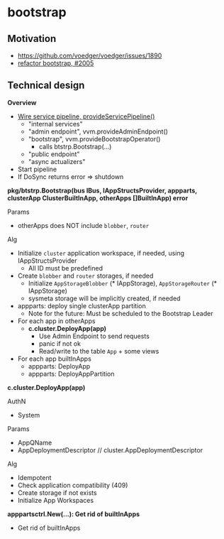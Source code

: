 # bootstrap

## Motivation

* https://github.com/voedger/voedger/issues/1890
* [refactor bootstrap, #2005](https://github.com/voedger/voedger/issues/2005)

## Technical design

**Overview**

* [Wire service pipeline, provideServicePipeline()](https://github.com/voedger/voedger/blob/main/pkg/vvm/provide.go)
  - "internal services"
  - "admin endpoint", vvm.provideAdminEndpoint()
  - "bootstrap", vvm.provideBootstrapOperator()
    - calls btstrp.Bootstrap(...)
  - "public endpoint"
  - "async actualizers"
* Start pipeline
* If DoSync returns error => shutdown

**pkg/btstrp.Bootstrap(bus IBus, IAppStructsProvider, appparts, clusterApp ClusterBuiltInApp, otherApps \[]BuiltInApp) error**

Params
- otherApps does NOT include `blobber`, `router`

Alg
* Initialize `cluster` application workspace, if needed, using IAppStructsProvider
  * All ID must be predefined
* Create `blobber` and `router` storages, if needed
  * Initialize `AppStorageBlobber` (* IAppStorage), `AppStorageRouter` (* IAppStorage)
  * sysmeta storage will be implicitly created, if needed
* appparts: deploy single clusterApp partition
  * Note for the future: Must be scheduled to the Bootstrap Leader
* For each app in otherApps
  * **c.cluster.DeployApp(app)**
    * Use Admin Endpoint to send requests    
    * panic if not ok
    * Read/write to the table `App` + some views
* For each app builtInApps
  * appparts: DeployApp
  * appparts: DeployAppPartition

**c.cluster.DeployApp(app)**

AuthN
- System

Params
- AppQName
- AppDeploymentDescriptor // cluster.AppDeploymentDescriptor

Alg
- Idempotent
- Check application compatibility (409)
- Create storage if not exists
- Initialize App Workspaces

**apppartsctrl.New(...): Get rid of builtInApps**

* Get rid of builtInApps
